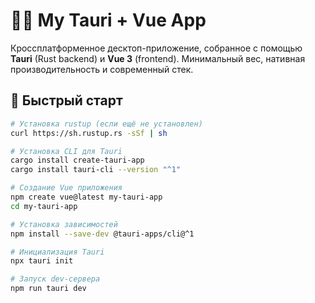 # 🦀🌊 My Tauri + Vue App

Кроссплатформенное десктоп-приложение, собранное с помощью **Tauri** (Rust backend) и **Vue 3** (frontend). Минимальный вес, нативная производительность и современный стек.

## 🚀 Быстрый старт

```bash
# Установка rustup (если ещё не установлен)
curl https://sh.rustup.rs -sSf | sh

# Установка CLI для Tauri
cargo install create-tauri-app
cargo install tauri-cli --version "^1"

# Создание Vue приложения
npm create vue@latest my-tauri-app
cd my-tauri-app

# Установка зависимостей
npm install --save-dev @tauri-apps/cli@^1

# Инициализация Tauri
npx tauri init

# Запуск dev-сервера
npm run tauri dev
```
